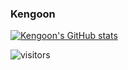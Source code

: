 ### Kengoon
[![Kengoon's GitHub stats](https://github-readme-stats.vercel.app/api?username=kengoon&show_icons=true&theme=algolia&count_private=true)](https://github.com/anuraghazra/github-readme-stats)

![visitors](https://visitor-badge.laobi.icu/badge?page_id=kengoon.readme)
<!--
**kengoon/kengoon** is a ✨ _special_ ✨ repository because its `README.md` (this file) appears on your GitHub profile.

Here are some ideas to get you started:

- 🔭 I’m currently working on ...
- 🌱 I’m currently learning ...
- 👯 I’m looking to collaborate on ...
- 🤔 I’m looking for help with ...
- 💬 Ask me about ...
- 📫 How to reach me: ...
- 😄 Pronouns: ...
- ⚡ Fun fact: ...
-->
